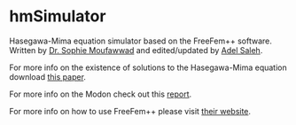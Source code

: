# hmSimulator
Hasegawa-Mima equation simulator based on the FreeFem++ software. Written by [Dr. Sophie Moufawwad](https://www.researchgate.net/profile/Sophie_Moufawad2) and edited/updated by [Adel Saleh](https://github.com/adelsaleh).

For more info on the existence of solutions to the Hasegawa-Mima equation download [this paper](https://www.researchgate.net/publication/321873738_Local_Existence_of_an_H_P3_Solution_to_the_Hasegawa-Mima_Plasma_Equation).

For more info on the Modon check out this [report](https://www.overleaf.com/read/cynbzbcqvtbr).

For more info on how to use FreeFem++ please visit [their website](https://freefem.org/).
